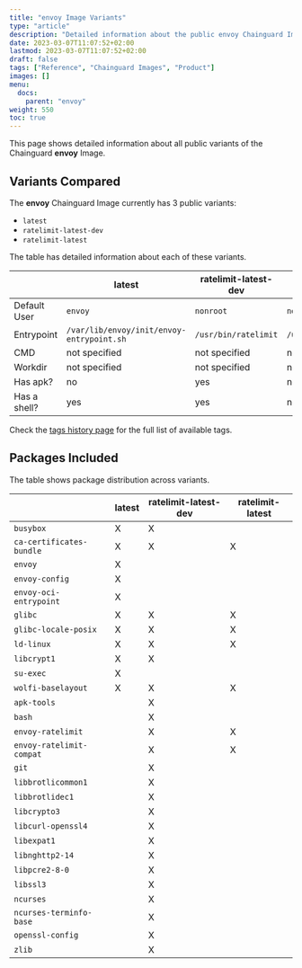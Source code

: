 ```yaml
---
title: "envoy Image Variants"
type: "article"
description: "Detailed information about the public envoy Chainguard Image variants"
date: 2023-03-07T11:07:52+02:00
lastmod: 2023-03-07T11:07:52+02:00
draft: false
tags: ["Reference", "Chainguard Images", "Product"]
images: []
menu:
  docs:
    parent: "envoy"
weight: 550
toc: true
---
```


This page shows detailed information about all public variants of the Chainguard **envoy** Image.

## Variants Compared
The **envoy** Chainguard Image currently has 3 public variants: 

- `latest`
- `ratelimit-latest-dev`
- `ratelimit-latest`

The table has detailed information about each of these variants.

|              | latest                                    | ratelimit-latest-dev | ratelimit-latest     |
|--------------|-------------------------------------------|----------------------|----------------------|
| Default User | `envoy`                                   | `nonroot`            | `nonroot`            |
| Entrypoint   | `/var/lib/envoy/init/envoy-entrypoint.sh` | `/usr/bin/ratelimit` | `/usr/bin/ratelimit` |
| CMD          | not specified                             | not specified        | not specified        |
| Workdir      | not specified                             | not specified        | not specified        |
| Has apk?     | no                                        | yes                  | no                   |
| Has a shell? | yes                                       | yes                  | no                   |

Check the [tags history page](/chainguard/chainguard-images/reference/envoy/tags_history/) for the full list of available tags.

## Packages Included
The table shows package distribution across variants.

|                          | latest | ratelimit-latest-dev | ratelimit-latest |
|--------------------------|--------|----------------------|------------------|
| `busybox`                | X      | X                    |                  |
| `ca-certificates-bundle` | X      | X                    | X                |
| `envoy`                  | X      |                      |                  |
| `envoy-config`           | X      |                      |                  |
| `envoy-oci-entrypoint`   | X      |                      |                  |
| `glibc`                  | X      | X                    | X                |
| `glibc-locale-posix`     | X      | X                    | X                |
| `ld-linux`               | X      | X                    | X                |
| `libcrypt1`              | X      | X                    |                  |
| `su-exec`                | X      |                      |                  |
| `wolfi-baselayout`       | X      | X                    | X                |
| `apk-tools`              |        | X                    |                  |
| `bash`                   |        | X                    |                  |
| `envoy-ratelimit`        |        | X                    | X                |
| `envoy-ratelimit-compat` |        | X                    | X                |
| `git`                    |        | X                    |                  |
| `libbrotlicommon1`       |        | X                    |                  |
| `libbrotlidec1`          |        | X                    |                  |
| `libcrypto3`             |        | X                    |                  |
| `libcurl-openssl4`       |        | X                    |                  |
| `libexpat1`              |        | X                    |                  |
| `libnghttp2-14`          |        | X                    |                  |
| `libpcre2-8-0`           |        | X                    |                  |
| `libssl3`                |        | X                    |                  |
| `ncurses`                |        | X                    |                  |
| `ncurses-terminfo-base`  |        | X                    |                  |
| `openssl-config`         |        | X                    |                  |
| `zlib`                   |        | X                    |                  |
